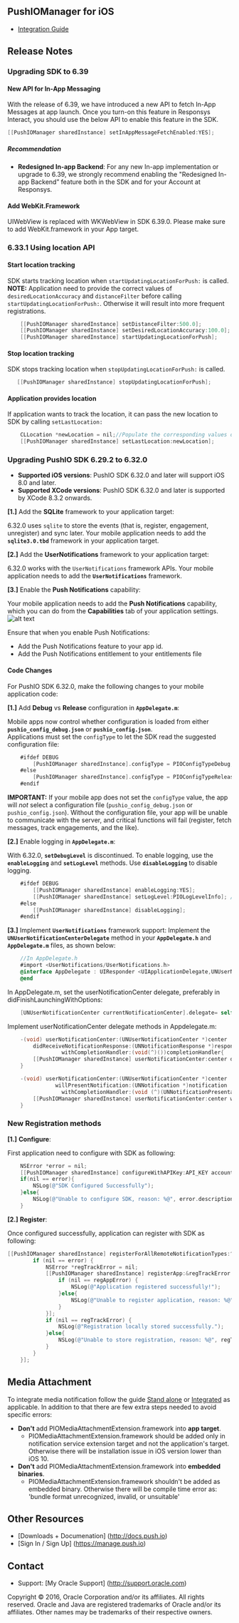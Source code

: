 ## PushIOManager for iOS

* [Integration Guide](https://docs.oracle.com/cloud/latest/marketingcs_gs/OMCFB/)


## Release Notes
### Upgrading SDK to 6.39

#### New API for In-App Messaging
With the release of 6.39, we have introduced a new API to fetch In-App Messages at app launch. Once you turn-on this feature in Responsys Interact, you should use the below API to enable this feature in the SDK. 

```objective-c
[[PushIOManager sharedInstance] setInAppMessageFetchEnabled:YES];
```
##### Recommendation
* **Redesigned In-app Backend**: For any new In-app implementation or upgrade to 6.39, we strongly recommend enabling the "Redesigned In-app Backend” feature both in the SDK and for your Account at Responsys.

#### Add WebKit.Framework
UIWebView is replaced with WKWebView in SDK 6.39.0. Please make sure to add WebKit.framework in your App target.


### 6.33.1 Using location API

#### Start location tracking

SDK starts tracking location when `startUpdatingLocationForPush:` is called.
**NOTE:** Application need to provide the correct values of `desiredLocationAccuracy` and `distanceFilter` before calling `startUpdatingLocationForPush:`. Otherwise it will result into more frequent registrations.

```objective-c
    [[PushIOManager sharedInstance] setDistanceFilter:500.0];
    [[PushIOManager sharedInstance] setDesiredLocationAccuracy:100.0];
    [[PushIOManager sharedInstance] startUpdatingLocationForPush];
```

#### Stop location tracking

SDK stops tracking location when `stopUpdatingLocationForPush:` is called.

```objective-c
   [[PushIOManager sharedInstance] stopUpdatingLocationForPush];
```

#### Application provides location

If application wants to track the location, it can pass the new location to SDK by calling `setLastLocation:`

```objective-c
    CLLocation *newLocation = nil;//Populate the corresponding values of new CLLocation instance
    [[PushIOManager sharedInstance] setLastLocation:newLocation];
```


### Upgrading PushIO SDK 6.29.2 to 6.32.0

* **Supported iOS versions**: PushIO SDK 6.32.0 and later will support iOS 8.0 and later.
*  **Supported XCode versions**: PushIO SDK 6.32.0 and later is supported by XCode 8.3.2 onwards.

**[1.]** Add the **SQLite** framework to your application target:
   
6.32.0 uses `sqlite` to store the events (that is, register, engagement, unregister) and sync later. Your mobile application needs to add the **`sqlite3.0.tbd`** framework in your application target.

**[2.]** Add the **UserNotifications** framework to your application target:
   
6.32.0 works with the `UserNotifications` framework APIs.  Your mobile application needs to add the **`UserNotifications`** framework.

**[3.]** Enable the **Push Notifications** capability:

Your mobile application needs to add the **Push Notifications** capability, which you can do from the **Capabilities** tab of your application settings.  ![alt text](https://raw.githubusercontent.com/pushio/PushIOManager_iOS/master/NotificationCapabilities.png "Application Capabilities")
   
Ensure that when you enable Push Notifications:

* Add the Push Notifications feature to your app id.
* Add the Push Notifications entitlement to your entitlements file

#### Code Changes
For PushIO SDK 6.32.0, make the following changes to your mobile application code:

**[1.]** Add **Debug** vs **Release** configuration in **`AppDelegate.m`**:

Mobile apps now control whether configuration is loaded from either **`pushio_config_debug.json`** or **`pushio_config.json`**.  
Applications must set the `configType` to let the SDK read the suggested configuration file:
    
```objective-c
    #ifdef DEBUG
        [PushIOManager sharedInstance].configType = PIOConfigTypeDebug; //load pushio_config_debug.json
    #else
        [PushIOManager sharedInstance].configType = PIOConfigTypeRelease; //load pushio_config.json
    #endif
```

**IMPORTANT:** If your mobile app does not set the `configType` value, the app will _not_ select a configuration file (`pushio_config_debug.json` or `pushio_config.json`). Without the configuration file, your app will be unable to communicate with the server, and critical functions will fail (register, fetch messages, track engagements, and the like).

**[2.]** Enable logging in **`AppDelegate.m`**:

With 6.32.0, **`setDebugLevel`** is discontinued.  To enable logging, use the **`enableLogging`** and **`setLogLevel`** methods.  Use **`disableLogging`** to disable logging.

```objective-c
    #ifdef DEBUG
        [[PushIOManager sharedInstance] enableLogging:YES];
        [[PushIOManager sharedInstance] setLogLevel:PIOLogLevelInfo]; //PIOLogLevelWarn or PIOLogLevelError
    #else
        [[PushIOManager sharedInstance] disableLogging];
    #endif
```

**[3.]** Implement **`UserNotifications`** framework support:
Implement the **`UNUserNotificationCenterDelegate`** method in your **`AppDelegate.h`** and **`AppDelegate.m`** files, as shown below:
  
```objective-c
    //In AppDelegate.h
    #import <UserNotifications/UserNotifications.h>
    @interface AppDelegate : UIResponder <UIApplicationDelegate,UNUserNotificationCenterDelegate>
    @end
```

In AppDelegate.m, set the userNotificationCenter delegate, preferably in didFinishLaunchingWithOptions:

```objective-c
    [UNUserNotificationCenter currentNotificationCenter].delegate= self;
```

Implement userNotificationCenter delegate methods in Appdelegate.m:    
    
```objective-c
    -(void) userNotificationCenter:(UNUserNotificationCenter *)center
        didReceiveNotificationResponse:(UNNotificationResponse *)response
                 withCompletionHandler:(void(^)())completionHandler{
        [[PushIOManager sharedInstance] userNotificationCenter:center didReceiveNotificationResponse:response withCompletionHandler:completionHandler];
    }

    -(void) userNotificationCenter:(UNUserNotificationCenter *)center
               willPresentNotification:(UNNotification *)notification
                 withCompletionHandler:(void (^)(UNNotificationPresentationOptions options))completionHandler{
        [[PushIOManager sharedInstance] userNotificationCenter:center willPresentNotification:notification withCompletionHandler:completionHandler];
    }
```

### New Registration methods

**[1.]** **Configure**:

First application need to configure with SDK as following:

```objective-c
    NSError *error = nil;
    [[PushIOManager sharedInstance] configureWithAPIKey:API_KEY accountToken:ACCOUNT_TOKEN error:&error];
    if(nil == error){
        NSLog(@"SDK Configured Successfully");
    }else{
        NSLog(@"Unable to configure SDK, reason: %@", error.description);
    }
```

**[2.]** **Register**:

Once configured successfully, application can register with SDK as following:

```objective-c
[[PushIOManager sharedInstance] registerForAllRemoteNotificationTypes:^(NSError *error, NSString *deviceToken) {
        if (nil == error) {
            NSError *regTrackError = nil;
            [[PushIOManager sharedInstance] registerApp:&regTrackError completionHandler:^(NSError *regAppError, NSString *response) {
                if (nil == regAppError) {
                    NSLog(@"Application registered successfully!");
                }else{
                    NSLog(@"Unable to register application, reason: %@", regAppError.description);
                }
            }];
            if (nil == regTrackError) {
                NSLog(@"Registration locally stored successfully.");
            }else{
                NSLog(@"Unable to store registration, reason: %@", regTrackError.description);
            }
        }
    }];
```

## Media Attachment

To integrate media notification follow the guide [Stand alone](http://docs.oracle.com/cloud/latest/marketingcs_gs/OMCFA/ios/media-attachments/) or [Integrated](http://docs.oracle.com/cloud/latest/marketingcs_gs/OMCFB/ios/media-attachments/) as applicable. In addition to that there are few extra steps needed to avoid specific errors:

* **Don't** add PIOMediaAttachmentExtension.framework into **app target**.
    - PIOMediaAttachmentExtension.framework should be added only in notification service extension target and not the application's target. Otherwise there will be installation issue in iOS version lower than iOS 10.
* **Don't** add PIOMediaAttachmentExtension.framework into **embedded binaries**.
    - PIOMediaAttachmentExtension.framework shouldn't be added as embedded binary. Otherwise there will be compile time error as: 'bundle format unrecognized, invalid, or unsuitable'

## Other Resources
* [Downloads + Documenation] (http://docs.push.io)
* [Sign In / Sign Up] (https://manage.push.io)

## Contact
* Support: [My Oracle Support] (http://support.oracle.com)

Copyright © 2016, Oracle Corporation and/or its affiliates. All rights reserved. Oracle and Java are registered trademarks of Oracle and/or its affiliates. Other names may be trademarks of their respective owners.
